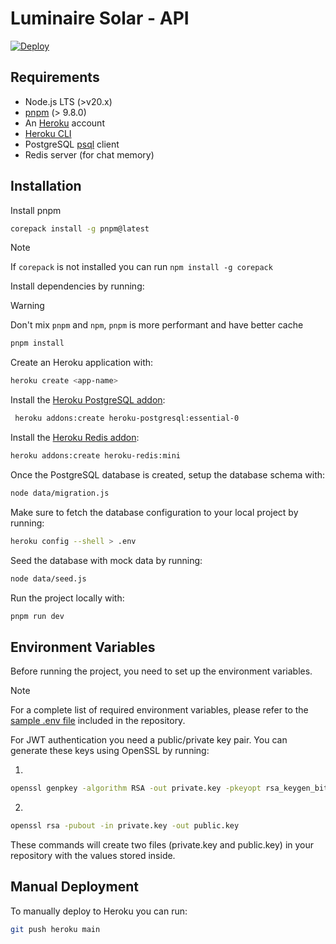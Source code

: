 # Luminaire Solar - API

[![Deploy](https://www.herokucdn.com/deploy/button.svg)](https://heroku.com/deploy)

## Requirements

- Node.js LTS (>v20.x)
- [pnpm](https://pnpm.io/) (> 9.8.0)
- An [Heroku](https://signup.heroku.com/) account
- [Heroku CLI](https://devcenter.heroku.com/articles/heroku-cli)
- PostgreSQL [psql](https://www.postgresql.org/download/) client
- Redis server (for chat memory)

## Installation

Install pnpm

```sh
corepack install -g pnpm@latest
```

> [!NOTE]
> If `corepack` is not installed you can run `npm install -g corepack`

Install dependencies by running:

> [!WARNING]
> Don't mix `pnpm` and `npm`, `pnpm` is more performant and have better cache

```sh
pnpm install
```

Create an Heroku application with:

```sh
heroku create <app-name>
```

Install the [Heroku PostgreSQL addon](https://elements.heroku.com/addons/heroku-postgresql):

```sh
 heroku addons:create heroku-postgresql:essential-0
```

Install the [Heroku Redis addon](https://elements.heroku.com/addons/heroku-redis):

```sh
heroku addons:create heroku-redis:mini
```

Once the PostgreSQL database is created, setup the database schema with:

```sh
node data/migration.js
```

Make sure to fetch the database configuration to your local project by running:

```sh
heroku config --shell > .env
```

Seed the database with mock data by running:

```sh
node data/seed.js
```

Run the project locally with:

```sh
pnpm run dev
```

## Environment Variables

Before running the project, you need to set up the environment variables.

> [!NOTE]
> For a complete list of required environment variables, please refer to the [sample .env file](.env.sample) included in the repository.

For JWT authentication you need a public/private key pair. You can generate these keys using OpenSSL by running:

1.

```sh
openssl genpkey -algorithm RSA -out private.key -pkeyopt rsa_keygen_bits:2048
```

2.

```sh
openssl rsa -pubout -in private.key -out public.key
```

These commands will create two files (private.key and public.key) in your repository with the values stored inside.

## Manual Deployment

To manually deploy to Heroku you can run:

```sh
git push heroku main
```
